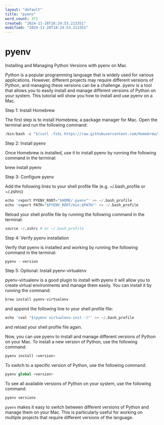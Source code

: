 ```yaml
---
layout: "default"
title: "pyenv"
word_count: 371
created: "2024-11-28T18:24:53.213351"
modified: "2024-11-28T18:24:53.213351"
---
```

# pyenv

Installing and Managing Python Versions with pyenv on Mac

Python is a popular programming language that is widely used for various applications. However, different projects may require different versions of Python, and managing these versions can be a challenge. pyenv is a tool that allows you to easily install and manage different versions of Python on your system. This tutorial will show you how to install and use pyenv on a Mac.

Step 1: Install Homebrew

The first step is to install Homebrew, a package manager for Mac. Open the terminal and run the following command:

```s
/bin/bash -c "$(curl -fsSL https://raw.githubusercontent.com/Homebrew/install/master/install.sh)"
```

Step 2: Install pyenv

Once Homebrew is installed, use it to install pyenv by running the following command in the terminal:

brew install pyenv

Step 3: Configure pyenv

Add the following lines to your shell profile file (e.g. ~/.bash_profile or ~/.zshrc)

```s
echo 'export PYENV_ROOT="$HOME/.pyenv"' >> ~/.bash_profile
echo 'export PATH="$PYENV_ROOT/bin:$PATH"' >> ~/.bash_profile
```

Reload your shell profile file by running the following command in the terminal:

```s
source ~/.zshrc # or ~/.bash_profile
```

Step 4: Verify pyenv installation

Verify that pyenv is installed and working by running the following command in the terminal:

```s
pyenv --version
```

Step 5: Optional: Install pyenv-virtualenv

pyenv-virtualenv is a good plugin to install with pyenv it will allow you to create virtual environments and manage them easily. You can install it by running the command:

```s
brew install pyenv-virtualenv
```

and append the following line to your shell profile file:

```s
echo 'eval "$(pyenv virtualenv-init -)"' >> ~/.bash_profile
```

and reload your shell profile file again.

Now, you can use pyenv to install and manage different versions of Python on your Mac. To install a new version of Python, use the following command:

```s
pyenv install <version>
```

To switch to a specific version of Python, use the following command:

```s
pyenv global <version>
```

To see all available versions of Python on your system, use the following command:

```s
pyenv versions
```

`pyenv` makes it easy to switch between different versions of Python and manage them on your Mac. This is particularly useful for working on multiple projects that require different versions of the language.
